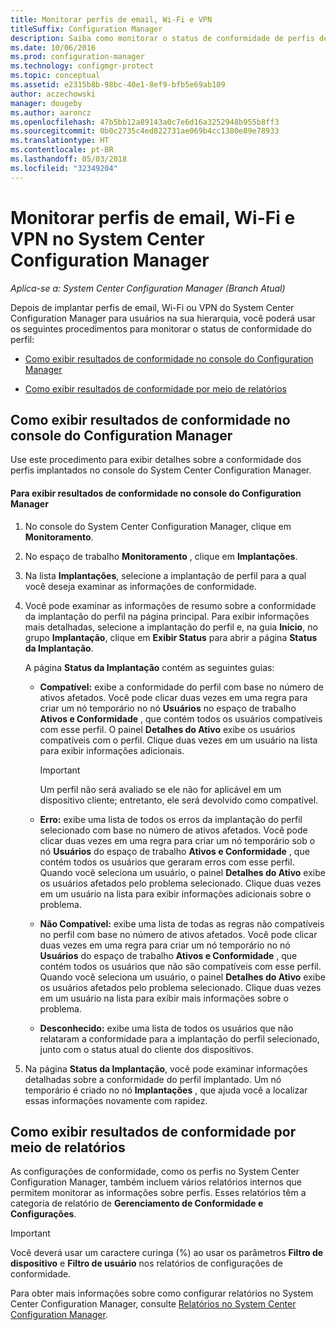 ```yaml
---
title: Monitorar perfis de email, Wi-Fi e VPN
titleSuffix: Configuration Manager
description: Saiba como monitorar o status de conformidade de perfis de email, Wi-Fi e VPN no System Center Configuration Manager.
ms.date: 10/06/2016
ms.prod: configuration-manager
ms.technology: configmgr-protect
ms.topic: conceptual
ms.assetid: e2315b8b-98bc-40e1-8ef9-bfb5e69ab109
author: aczechowski
manager: dougeby
ms.author: aaroncz
ms.openlocfilehash: 47b5bb12a89143a0c7e6d16a3252948b955b8ff3
ms.sourcegitcommit: 0b0c2735c4ed822731ae069b4cc1380e89e78933
ms.translationtype: HT
ms.contentlocale: pt-BR
ms.lasthandoff: 05/03/2018
ms.locfileid: "32349204"
---
```

# <a name="monitor-email-wi-fi-and-vpn-profiles-in-system-center-configuration-manager"></a>Monitorar perfis de email, Wi-Fi e VPN no System Center Configuration Manager

*Aplica-se a: System Center Configuration Manager (Branch Atual)*

Depois de implantar perfis de email, Wi-Fi ou VPN do System Center Configuration Manager para usuários na sua hierarquia, você poderá usar os seguintes procedimentos para monitorar o status de conformidade do perfil:  

-   [Como exibir resultados de conformidade no console do Configuration Manager](#BKMK_console)  

-   [Como exibir resultados de conformidade por meio de relatórios](#BKMK_Reports)  

##  <a name="BKMK_console"></a> Como exibir resultados de conformidade no console do Configuration Manager  
 Use este procedimento para exibir detalhes sobre a conformidade dos perfis implantados no console do System Center Configuration Manager.  

#### <a name="to-view-compliance-results-in-the-configuration-manager-console"></a>Para exibir resultados de conformidade no console do Configuration Manager  

1.  No console do System Center Configuration Manager, clique em **Monitoramento**.  

2.  No espaço de trabalho **Monitoramento** , clique em **Implantações**.  

3.  Na lista **Implantações**, selecione a implantação de perfil para a qual você deseja examinar as informações de conformidade.  

4.  Você pode examinar as informações de resumo sobre a conformidade da implantação do perfil na página principal. Para exibir informações mais detalhadas, selecione a implantação do perfil e, na guia **Início**, no grupo **Implantação**, clique em **Exibir Status** para abrir a página **Status da Implantação**.  

     A página **Status da Implantação** contém as seguintes guias:  

    -   **Compatível:** exibe a conformidade do perfil com base no número de ativos afetados. Você pode clicar duas vezes em uma regra para criar um nó temporário no nó **Usuários** no espaço de trabalho **Ativos e Conformidade** , que contém todos os usuários compatíveis com esse perfil. O painel **Detalhes do Ativo** exibe os usuários compatíveis com o perfil. Clique duas vezes em um usuário na lista para exibir informações adicionais.  

        > [!IMPORTANT]  
        >  Um perfil não será avaliado se ele não for aplicável em um dispositivo cliente; entretanto, ele será devolvido como compatível.  

    -   **Erro:** exibe uma lista de todos os erros da implantação do perfil selecionado com base no número de ativos afetados. Você pode clicar duas vezes em uma regra para criar um nó temporário sob o nó **Usuários** do espaço de trabalho **Ativos e Conformidade** , que contém todos os usuários que geraram erros com esse perfil. Quando você seleciona um usuário, o painel **Detalhes do Ativo** exibe os usuários afetados pelo problema selecionado. Clique duas vezes em um usuário na lista para exibir informações adicionais sobre o problema.  

    -   **Não Compatível:** exibe uma lista de todas as regras não compatíveis no perfil com base no número de ativos afetados. Você pode clicar duas vezes em uma regra para criar um nó temporário no nó **Usuários** do espaço de trabalho **Ativos e Conformidade** , que contém todos os usuários que não são compatíveis com esse perfil. Quando você seleciona um usuário, o painel **Detalhes do Ativo** exibe os usuários afetados pelo problema selecionado. Clique duas vezes em um usuário na lista para exibir mais informações sobre o problema.  

    -   **Desconhecido:** exibe uma lista de todos os usuários que não relataram a conformidade para a implantação do perfil selecionado, junto com o status atual do cliente dos dispositivos.  

5.  Na página **Status da Implantação**, você pode examinar informações detalhadas sobre a conformidade do perfil implantado. Um nó temporário é criado no nó **Implantações** , que ajuda você a localizar essas informações novamente com rapidez.  

##  <a name="BKMK_Reports"></a> Como exibir resultados de conformidade por meio de relatórios  
 As configurações de conformidade, como os perfis no System Center Configuration Manager, também incluem vários relatórios internos que permitem monitorar as informações sobre perfis. Esses relatórios têm a categoria de relatório de **Gerenciamento de Conformidade e Configurações**.  

> [!IMPORTANT]  
>  Você deverá usar um caractere curinga (%) ao usar os parâmetros **Filtro de dispositivo** e **Filtro de usuário** nos relatórios de configurações de conformidade.  

 Para obter mais informações sobre como configurar relatórios no System Center Configuration Manager, consulte [Relatórios no System Center Configuration Manager](../../core/servers/manage/reporting.md).  
